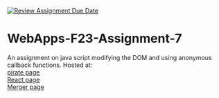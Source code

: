 [![Review Assignment Due Date](https://classroom.github.com/assets/deadline-readme-button-24ddc0f5d75046c5622901739e7c5dd533143b0c8e959d652212380cedb1ea36.svg)](https://classroom.github.com/a/Kv-XePEp)
# WebApps-F23-Assignment-7
An assignment on java script modifying the DOM and using anonymous callback functions.
Hosted at: <br>
[pirate page](https://44-563-webapps-f23.github.io/44563-webapps-f23-assignment7-ArigelaRajesh/pirate.html)<br>
[React page](https://44-563-webapps-f23.github.io/44563-webapps-f23-assignment7-ArigelaRajesh/react.html)<br>
[Merger page](https://44-563-webapps-f23.github.io/44563-webapps-f23-assignment7-ArigelaRajesh/merger.html)